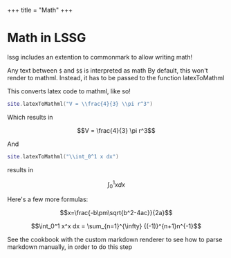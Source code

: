 +++
title = "Math"
+++

# Math in LSSG
lssg includes an extention to commonmark to allow writing math!

Any text between `$` and `$$` is interpreted as math
By default, this won't render to mathml. Instead, it has to be passed to the function latexToMathml

This converts latex code to mathml, like so!
```lua
site.latexToMathml("V = \\frac{4}{3} \\pi r^3")
```

Which results in

$$V = \frac{4}{3} \pi r^3$$

And
```lua
site.latexToMathml("\\int_0^1 x dx")
```

results in

$$\int_0^1 x dx$$

Here's a few more formulas:

$$x=\frac{-b\pm\sqrt{b^2-4ac}}{2a}$$

$$\int_0^1 x^x dx = \sum_{n=1}^{\infty} {(-1)}^{n+1}n^{-1}$$

See the cookbook with the custom markdown renderer to see how to parse markdown manually, in order to do this step
